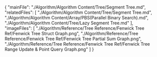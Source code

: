 {
  "mainFile": "./Algorithm/Algorithm Content/Tree/Segment Tree.md",
  "relatedFiles": [
    "./Algorithm/Algorithm Content/Tree/Segment Tree.md",
    "./Algorithm/Algorithm Content/Array/PBS(Parallel Binary Search).md",
    "./Algorithm/Algorithm Content/Tree/Lazy Segment Tree.md"
  ],
  "imageFiles": [
    "./Algorithm/Reference/Tree Reference/Fenwick Tree Ref/Fenwick Tree Struct Graph.png",
    "./Algorithm/Reference/Tree Reference/Fenwick Tree Ref/Fenwick Tree Partial Sum Graph.png",
    "./Algorithm/Reference/Tree Reference/Fenwick Tree Ref/Fenwick Tree Range Update & Point Query Graph.png"
  ]
}